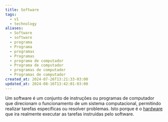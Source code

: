 ```yaml
---
title: Software
tags:
  - v1
  - technology
aliases:
  - Software
  - software
  - programa
  - Programa
  - programas
  - Programas
  - programa de computador
  - Programa de computador
  - programas de computador
  - Programas de computador
created_at: 2024-07-26T13:21:33-03:00
updated_at: 2024-08-16T13:42:01-03:00
---
```


Um software é um conjunto de instruções ou programas de computador que direcionam o funcionamento de um sistema computacional, permitindo realizar tarefas específicas ou resolver problemas. Isto porque é o [hardware](Hardware.md) que ira realmente executar as tarefas instruídas pelo software.